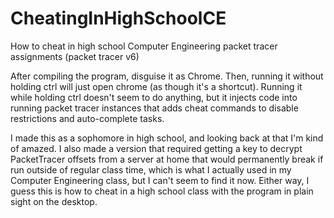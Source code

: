 # CheatingInHighSchoolCE
How to cheat in high school Computer Engineering packet tracer assignments (packet tracer v6)

After compiling the program, disguise it as Chrome. Then, running it without holding ctrl will just open chrome (as though it's a shortcut). Running it while holding ctrl doesn't seem to do anything, but it injects code into running packet tracer instances that adds cheat commands to disable restrictions and auto-complete tasks.

I made this as a sophomore in high school, and looking back at that I'm kind of amazed. I also made a version that required getting a key to decrypt PacketTracer offsets from a server at home that would permanently break if run outside of regular class time, which is what I actually used in my Computer Engineering class, but I can't seem to find it now. Either way, I guess this is how to cheat in a high school class with the program in plain sight on the desktop.

